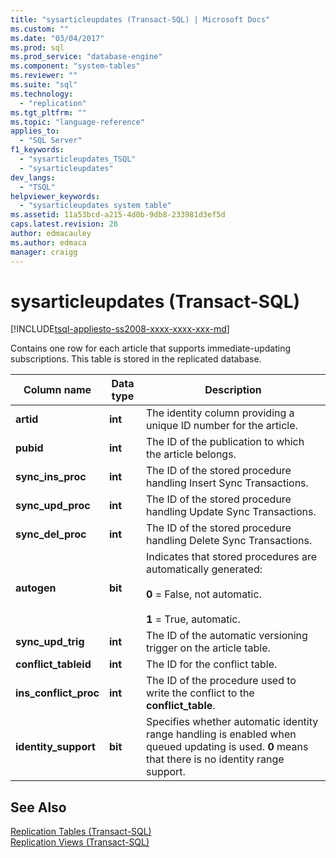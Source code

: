 ```yaml
---
title: "sysarticleupdates (Transact-SQL) | Microsoft Docs"
ms.custom: ""
ms.date: "03/04/2017"
ms.prod: sql
ms.prod_service: "database-engine"
ms.component: "system-tables"
ms.reviewer: ""
ms.suite: "sql"
ms.technology: 
  - "replication"
ms.tgt_pltfrm: ""
ms.topic: "language-reference"
applies_to: 
  - "SQL Server"
f1_keywords: 
  - "sysarticleupdates_TSQL"
  - "sysarticleupdates"
dev_langs: 
  - "TSQL"
helpviewer_keywords: 
  - "sysarticleupdates system table"
ms.assetid: 11a53bcd-a215-4d0b-9db8-233981d3ef5d
caps.latest.revision: 28
author: edmacauley
ms.author: edmaca
manager: craigg
---
```

# sysarticleupdates (Transact-SQL)
[!INCLUDE[tsql-appliesto-ss2008-xxxx-xxxx-xxx-md](../../includes/tsql-appliesto-ss2008-xxxx-xxxx-xxx-md.md)]

  Contains one row for each article that supports immediate-updating subscriptions. This table is stored in the replicated database.  
  
|Column name|Data type|Description|  
|-----------------|---------------|-----------------|  
|**artid**|**int**|The identity column providing a unique ID number for the article.|  
|**pubid**|**int**|The ID of the publication to which the article belongs.|  
|**sync_ins_proc**|**int**|The ID of the stored procedure handling Insert Sync Transactions.|  
|**sync_upd_proc**|**int**|The ID of the stored procedure handling Update Sync Transactions.|  
|**sync_del_proc**|**int**|The ID of the stored procedure handling Delete Sync Transactions.|  
|**autogen**|**bit**|Indicates that stored procedures are automatically generated:<br /><br /> **0** = False, not automatic.<br /><br /> **1** = True, automatic.|  
|**sync_upd_trig**|**int**|The ID of the automatic versioning trigger on the article table.|  
|**conflict_tableid**|**int**|The ID for the conflict table.|  
|**ins_conflict_proc**|**int**|The ID of the procedure used to write the conflict to the **conflict_table**.|  
|**identity_support**|**bit**|Specifies whether automatic identity range handling is enabled when queued updating is used. **0** means that there is no identity range support.|  
  
## See Also  
 [Replication Tables &#40;Transact-SQL&#41;](../../relational-databases/system-tables/replication-tables-transact-sql.md)   
 [Replication Views &#40;Transact-SQL&#41;](../../relational-databases/system-views/replication-views-transact-sql.md)  
  
  
